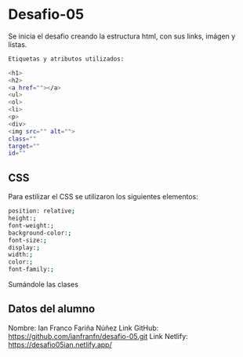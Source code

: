 # Desafio-05

Se inicia el desafio creando la estructura html, con sus links, imágen y listas.

```sh
Etiquetas y atributos utilizados:

<h1>
<h2>
<a href=""></a>
<ul>
<ol>
<li>
<p>
<div>
<img src="" alt="">
class=""
target=""
id=""
```

## CSS

Para estilizar el CSS se utilizaron los siguientes elementos:

```sh
position: relative;
height:;
font-weight:;
background-color:;
font-size:;
display:;
width:;
color:;
font-family:;
```
Sumándole las clases

## Datos del alumno

Nombre: Ian Franco Fariña Núñez
Link GitHub: https://github.com/ianfranfn/desafio-05.git
Link Netlify: https://desafio05ian.netlify.app/
